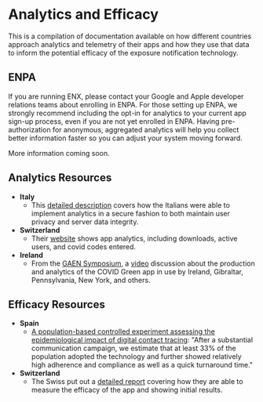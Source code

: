 # Analytics and Efficacy

This is a compilation of documentation available on how different countries approach analytics and telemetry of their apps and how they use that data to inform the potential efficacy of the exposure notification technology.

## ENPA

If you are running ENX, please contact your Google and Apple developer relations teams about enrolling in ENPA. For those setting up ENPA, we strongly recommend including the opt-in for analytics to your current app sign-up process, even if you are not yet enrolled in ENPA. Having pre-authorization for anonymous, aggregated analytics will help you collect better information faster so you can adjust your system moving forward.

More information coming soon. 

## Analytics Resources

* **Italy**
    * This [detailed description](https://github.com/immuni-app/immuni-documentation/blob/master/Privacy-Preserving%20Analytics.md) covers how the Italians were able to implement analytics in a secure fashion to both maintain user privacy and server data integrity.
* **Switzerland**
    * Their [website](https://www.experimental.bfs.admin.ch/expstat/en/home/innovative-methods/swisscovid-app-monitoring.html) shows app analytics, including downloads, active users, and covid codes entered.
* **Ireland**
    * From the [GAEN Symposium](https://github.com/lfph/events/tree/master/2020-07-GAEN-Symposium), a [video](https://www.youtube.com/watch?v=j0weRzYIsnM&list=PLLUsXRAaict7U00sMcwdLWwPPfRwpnMs5&index=4) discussion about the production and analytics of the COVID Green app in use by Ireland, Gibraltar, Pennsylvania, New York, and others.

## Efficacy Resources

* **Spain**
    * [A population-based controlled experiment assessing the epidemiological impact of digital contact tracing](https://www.nature.com/articles/s41467-020-20817-6): "After a substantial communication campaign, we estimate that at least 33% of the population adopted the technology and further showed relatively high adherence and compliance as well as a quick turnaround time."
* **Switzerland**
    * The Swiss put out a [detailed report](https://github.com/digitalepidemiologylab/swisscovid_efficacy/blob/master/SwissCovid_efficacy_MS.pdf) covering how they are able to measure the efficacy of the app and showing initial results.
